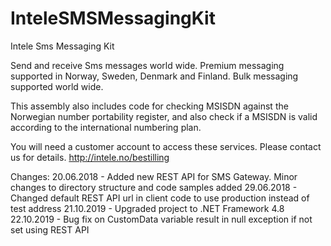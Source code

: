 ﻿# InteleSMSMessagingKit
Intele Sms Messaging Kit

Send and receive Sms messages world wide. Premium messaging supported in Norway, Sweden, Denmark and Finland. Bulk messaging supported world wide.

This assembly also includes code for checking MSISDN against the Norwegian number portability register, and also check if a MSISDN is valid according to the international numbering plan.

You will need a customer account to access these services. Please contact us for details. http://intele.no/bestilling


Changes:
20.06.2018 - Added new REST API for SMS Gateway. Minor changes to directory structure and code samples added
29.06.2018 - Changed default REST API url in client code to use production instead of test address
21.10.2019 - Upgraded project to .NET Framework 4.8
22.10.2019 - Bug fix on CustomData variable result in null exception if not set using REST API